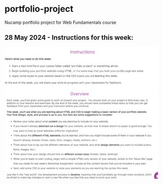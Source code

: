 # portfolio-project
Nucamp portfolio project for Web Fundamentals course

## 28 May 2024 - Instructions for this week:
![Week 2 Instructions](images/instructions/week2instructions.png)
![Week 2 Overview](images/instructions/week2overview.png)